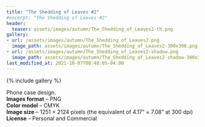 ```yaml
---
title: "The Shedding of Leaves #2"
#excerpt: "The Shedding of Leaves #2"
header:
  teaser: assets/images/autumn/The_Shedding_of_Leaves2-th.png
gallery:
- url: /assets/images/autumn/The_Shedding_of_Leaves2.png
  image_path: assets/images/autumn/The_Shedding_of_Leaves2-300x300.png
- url: /assets/images/autumn/The_Shedding_of_Leaves2-shadow.png
  image_path: assets/images/autumn/The_Shedding_of_Leaves2-shadow-300x300.png
last_modified_at: 2021-10-07T08:48:05-04:00
---
```


{% include gallery %}

Phone case design.<br/>
**Images format** – PNG<br/>
**Color model** – CMYK<br/>
**Image size** – 1251 × 2124 pixels (the equivalent of 4.17” × 7.08” at 300 dpi)<br/>
**License** – Personal and Commercial<br/><br/>
